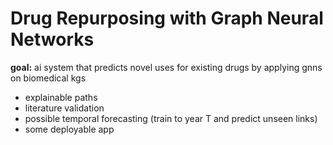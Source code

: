 # Drug Repurposing with Graph Neural Networks

**goal:** ai system that predicts novel uses for existing drugs by applying gnns on biomedical kgs
- explainable paths
- literature validation
- possible temporal forecasting (train to year T and predict unseen links)
- some deployable app
